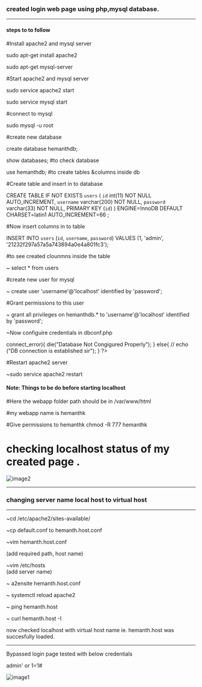 ### created login web page using php,mysql database.  
***
#### steps to to follow

#Install apache2 and mysql server
 
 sudo apt-get install apache2
 
 sudo apt-get mysql-server

#Start apache2 and mysql server

sudo service apache2 start

sudo service mysql start

#connect to mysql

sudo mysql -u root

#create new database

create database hemanthdb;

show databases;  #to check database

use hemanthdb;   #to create tables &columns inside db

#Create table and insert in to database

CREATE TABLE IF NOT EXISTS `users` (
  `id` int(11) NOT NULL AUTO_INCREMENT,
  `username` varchar(200) NOT NULL,
  `password` varchar(33) NOT NULL,
  PRIMARY KEY (`id`)
) ENGINE=InnoDB  DEFAULT CHARSET=latin1 AUTO_INCREMENT=66 ;

#Now insert columns in to table

INSERT INTO `users` (`id`, `username`, `password`) VALUES
(1, 'admin', '21232f297a57a5a743894a0e4a801fc3');

#to see created clounmns inside the table

~ select * from users  

#create new user for mysql 

~ create user 'username'@'localhost' identified by 'password';

#Grant permissions to this user

~ grant all privileges on hemanthdb.* to 'username'@'localhost' identified by 'password';

~Now configuire credentials in dbconf.php

<?php
$con = new mysqli("127.0.0.1", "username", "password", "hemanthdb");
if ($con -> connect_error){
    die("Database Not Congigured Properly");
}
else{
   // echo ("DB connection is established sir");
}
?>

#Restart apache2 server

~sudo service apache2 restart

#### Note: Things to be do before starting localhost

#Here the webapp folder path should be in /var/www/html

#my webapp name is hemanthk 

#Give permissions to hemanthk 
chmod -R 777 hemanthk

# checking localhost status of my created page .  

![image2](https://github.com/hemanthkk67/pethub/blob/master/WAPT%20from%20Scratch/Day2(create%20login%20page)/Screenshot_2020-09-21_11-46-45.png)

***
### changing server name local host to virtual host
***
~cd /etc/apache2/sites-available/

~cp default.conf to hemanth.host.conf

~vim hemanth.host.conf   

(add required path, host name)

~vim /etc/hosts    
(add server name) 

~ a2ensite hemanth.host.conf

~ systemctl reload apache2

~ ping  hemanth.host

~ curl hemanth.host -I
 
 now checked localhost with virtual host name ie. hemanth.host was succesfully loaded. 

***
Bypassed login page 
tested with below credentials

 admin' or 1=1#

 ![image1](https://github.com/hemanthkk67/pethub/blob/master/WAPT%20from%20Scratch/Day2(create%20login%20page)/Screenshot_2020-09-21_09-59-12.png)
